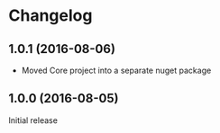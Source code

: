 # Changelog

## 1.0.1 (2016-08-06)

- Moved Core project into a separate nuget package

## 1.0.0 (2016-08-05)

Initial release